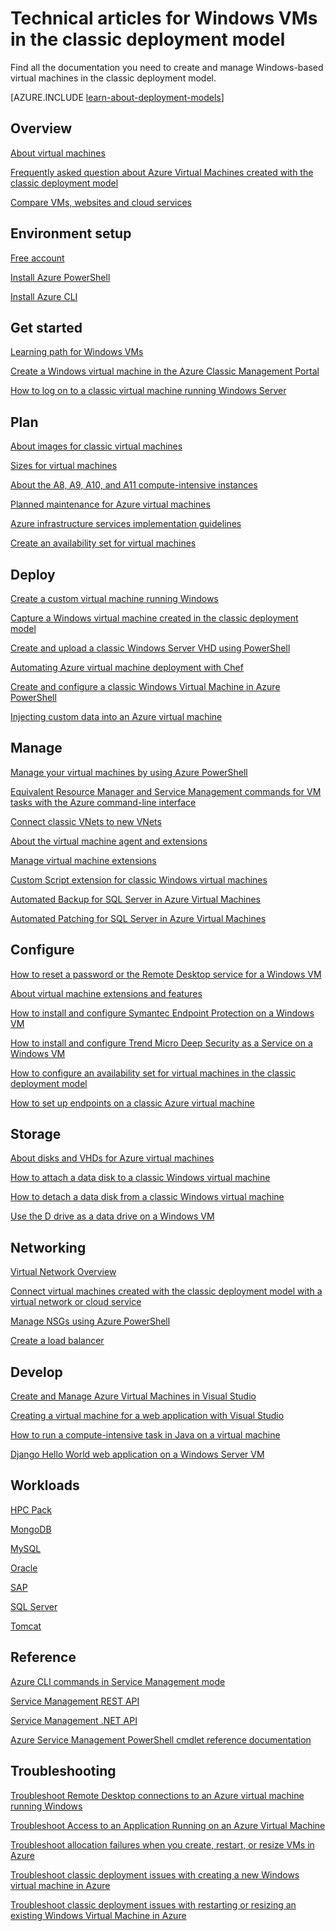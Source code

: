 <properties
   pageTitle="Technical articles for classic Windows VMs | Azure"
   description="A complete list of Azure documentation articles for Windows virtual machines in the classic deployment model"
   services="virtual-machines-windows"
   documentationCenter=""
   authors="dlepow"
   manager="timlt"
   tags="azure-service-management"
   editor=""/>

<tags
	ms.service="virtual-machines-windows"
	ms.date="04/20/2016"
	wacn.date=""/>

# Technical articles for Windows VMs in the classic deployment model


Find all the documentation you need to create and manage Windows-based virtual machines in the classic deployment model.

[AZURE.INCLUDE [learn-about-deployment-models](../includes/learn-about-deployment-models-classic-include.md)]


## Overview

[About virtual machines](/documentation/articles/virtual-machines-windows-about/)

[Frequently asked question about Azure Virtual Machines created with the classic deployment model](/documentation/articles/virtual-machines-windows-classic-faq/)

[Compare VMs, websites and cloud services](/documentation/articles/choose-web-site-cloud-service-vm/)



## Environment setup

[Free account](https://azure.microsoft.com/free/)
 
[Install Azure PowerShell](/documentation/articles/powershell-install-configure/)

[Install Azure CLI](/documentation/articles/xplat-cli-install/)


## Get started
[Learning path for Windows VMs](https://azure.microsoft.com/documentation/learning-paths/virtual-machines/)

[Create a Windows virtual machine in the Azure Classic Management Portal](/documentation/articles/virtual-machines-windows-classic-tutorial/)

[How to log on to a classic virtual machine running Windows Server](/documentation/articles/virtual-machines-windows-classic-connect-logon/)




## Plan

[About images for classic virtual machines](/documentation/articles/virtual-machines-windows-classic-about-images/)

[Sizes for virtual machines](/documentation/articles/virtual-machines-windows-sizes/)

[About the A8, A9, A10, and A11 compute-intensive instances](/documentation/articles/virtual-machines-windows-a8-a9-a10-a11-specs/)

[Planned maintenance for Azure virtual machines](/documentation/articles/virtual-machines-windows-planned-maintenance/)

[Azure infrastructure services implementation guidelines](/documentation/articles/virtual-machines-windows-infrastructure-service-guidelines/)

[Create an availability set for virtual machines](/documentation/articles/virtual-machines-windows-classic-configure-availability/)


## Deploy

[Create a custom virtual machine running Windows](/documentation/articles/virtual-machines-windows-classic-createportal/)

[Capture a Windows virtual machine created in the classic deployment model](/documentation/articles/virtual-machines-windows-classic-capture-image/)

[Create and upload a classic Windows Server VHD using PowerShell](/documentation/articles/virtual-machines-windows-classic-createupload-vhd/)

[Automating Azure virtual machine deployment with Chef](/documentation/articles/virtual-machines-windows-chef-automation/)

[Create and configure a classic Windows Virtual Machine in Azure PowerShell](/documentation/articles/virtual-machines-windows-classic-create-powershell/)

[Injecting custom data into an Azure virtual machine](/documentation/articles/virtual-machines-windows-classic-inject-custom-data/)


## Manage

[Manage your virtual machines by using Azure PowerShell](/documentation/articles/virtual-machines-windows-classic-manage-psh/)

[Equivalent Resource Manager and Service Management commands for VM tasks with the Azure command-line interface](/documentation/articles/virtual-machines-windows-cli-manage/)
	
[Connect classic VNets to new VNets](/documentation/articles/virtual-networks-arm-asm-s2s-howto/)
	
[About the virtual machine agent and extensions](/documentation/articles/virtual-machines-windows-classic-agents-and-extensions/)

[Manage virtual machine extensions](/documentation/articles/virtual-machines-windows-classic-manage-extensions/)

[Custom Script extension for classic Windows virtual machines](/documentation/articles/virtual-machines-windows-classic-extensions-customscript/)

[Automated Backup for SQL Server in Azure Virtual Machines](/documentation/articles/virtual-machines-windows-classic-sql-automated-backup/)

[Automated Patching for SQL Server in Azure Virtual Machines](/documentation/articles/virtual-machines-windows-classic-sql-automated-patching/)



## Configure

[How to reset a password or the Remote Desktop service for a Windows VM](/documentation/articles/virtual-machines-windows-reset-rdp/)

[About virtual machine extensions and features](/documentation/articles/virtual-machines-windows-extensions-features/)

[How to install and configure Symantec Endpoint Protection on a Windows VM](/documentation/articles/virtual-machines-windows-classic-install-symantec/)
	
[How to install and configure Trend Micro Deep Security as a Service on a Windows VM](/documentation/articles/virtual-machines-windows-classic-install-trend/)

[How to configure an availability set for virtual machines in the classic deployment model](/documentation/articles/virtual-machines-windows-classic-configure-availability/)

[How to set up endpoints on a classic Azure virtual machine](/documentation/articles/virtual-machines-windows-classic-setup-endpoints/)

## Storage

[About disks and VHDs for Azure virtual machines](/documentation/articles/virtual-machines-windows-about-disks-vhds/)
	
[How to attach a data disk to a classic Windows virtual machine](/documentation/articles/virtual-machines-windows-classic-attach-disk/)

[How to detach a data disk from a classic Windows virtual machine](/documentation/articles/virtual-machines-windows-classic-detach-disk/)

[Use the D drive as a data drive on a Windows VM](/documentation/articles/virtual-machines-windows-classic-change-drive-letter/)

## Networking

[Virtual Network Overview](/documentation/articles/virtual-networks-overview/)

[Connect virtual machines created with the classic deployment model with a virtual network or cloud service](/documentation/articles/virtual-machines-windows-classic-connect-vms/)
	
[Manage NSGs using Azure PowerShell](/documentation/articles/virtual-networks-create-nsg-classic-ps/)
	
[Create a load balancer](/documentation/articles/load-balancer-get-started-internet-classic-portal/)

	

## Develop

[Create and Manage Azure Virtual Machines in Visual Studio](/documentation/articles/virtual-machines-windows-classic-manage-visual-studio/)

[Creating a virtual machine for a web application with Visual Studio](/documentation/articles/virtual-machines-windows-classic-web-app-visual-studio/)

[How to run a compute-intensive task in Java on a virtual machine](/documentation/articles/virtual-machines-windows-classic-java-run-compute-intensive-task/)

[Django Hello World web application on a Windows Server VM](/documentation/articles/virtual-machines-windows-classic-python-django-web-app/)
		


## Workloads

[HPC Pack](/documentation/articles/virtual-machines-windows-hpcpack-cluster-options/)

[MongoDB](/documentation/articles/virtual-machines-windows-classic-install-mongodb/)

[MySQL](/documentation/articles/virtual-machines-windows-classic-mysql-2008r2/)

[Oracle](http://www.oracle.com/technetwork/topics/cloud/faq-1963009.html#support)

[SAP](/documentation/articles/virtual-machines-windows-classic-sap-get-started/)

[SQL Server](/documentation/articles/virtual-machines-windows-sql-server-iaas-overview/)

[Tomcat](/documentation/articles/virtual-machines-windows-classic-java-run-tomcat-app-server/)

## Reference
[Azure CLI commands in Service Management mode](/documentation/articles/virtual-machines-command-line-tools/)

[Service Management REST API](https://msdn.microsoft.com/zh-cn/library/azure/ee460799.aspx)

[Service Management .NET API](https://msdn.microsoft.com/zh-cn/library/azure/mt420161.aspx)

[Azure Service Management PowerShell cmdlet reference documentation](https://msdn.microsoft.com/zh-cn/library/azure/dn708504.aspx)


## Troubleshooting

[Troubleshoot Remote Desktop connections to an Azure virtual machine running Windows](/documentation/articles/virtual-machines-windows-troubleshoot-rdp-connection/)

[Troubleshoot Access to an Application Running on an Azure Virtual Machine](/documentation/articles/virtual-machines-windows-troubleshoot-app-connection/)

[Troubleshoot allocation failures when you create, restart, or resize VMs in Azure](/documentation/articles/virtual-machines-windows-allocation-failure/)

[Troubleshoot classic deployment issues with creating a new Windows virtual machine in Azure](/documentation/articles/virtual-machines-windows-classic-troubleshoot-deployment-new-vm/)

[Troubleshoot classic deployment issues with restarting or resizing an existing Windows Virtual Machine in Azure](/documentation/articles/virtual-machines-windows-classic-restart-resize-error-troubleshooting/)